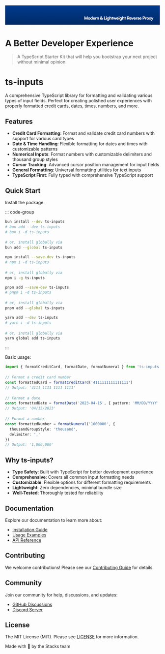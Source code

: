<p align="center"><img src="https://github.com/stacksjs/rpx/blob/main/.github/art/cover.jpg?raw=true" alt="Social Card of this repo"></p>

# A Better Developer Experience

> A TypeScript Starter Kit that will help you bootstrap your next project without minimal opinion.

# ts-inputs

A comprehensive TypeScript library for formatting and validating various types of input fields. Perfect for creating polished user experiences with properly formatted credit cards, dates, times, numbers, and more.

## Features

- **Credit Card Formatting**: Format and validate credit card numbers with support for various card types
- **Date & Time Handling**: Flexible formatting for dates and times with customizable patterns
- **Numerical Inputs**: Format numbers with customizable delimiters and thousand group styles
- **Cursor Tracking**: Advanced cursor position management for input fields
- **General Formatting**: Universal formatting utilities for text inputs
- **TypeScript First**: Fully typed with comprehensive TypeScript support

## Quick Start

Install the package:

::: code-group

```sh [bun]
bun install --dev ts-inputs
# bun add --dev ts-inputs
# bun i -d ts-inputs

# or, install globally via
bun add --global ts-inputs
```

```sh [npm]
npm install --save-dev ts-inputs
# npm i -d ts-inputs

# or, install globally via
npm i -g ts-inputs
```

```sh [pnpm]
pnpm add --save-dev ts-inputs
# pnpm i -d ts-inputs

# or, install globally via
pnpm add --global ts-inputs
```

```sh [yarn]
yarn add --dev ts-inputs
# yarn i -d ts-inputs

# or, install globally via
yarn global add ts-inputs
```

:::

Basic usage:

```typescript
import { formatCreditCard, formatDate, formatNumeral } from 'ts-inputs'

// Format a credit card number
const formattedCard = formatCreditCard('4111111111111111')
// Output: '4111 1111 1111 1111'

// Format a date
const formattedDate = formatDate('2023-04-15', { pattern: 'MM/DD/YYYY' })
// Output: '04/15/2023'

// Format a number
const formattedNumber = formatNumeral('1000000', {
  thousandGroupStyle: 'thousand',
  delimiter: ','
})
// Output: '1,000,000'
```

## Why ts-inputs?

- **Type Safety**: Built with TypeScript for better development experience
- **Comprehensive**: Covers all common input formatting needs
- **Customizable**: Flexible options for different formatting requirements
- **Lightweight**: Zero dependencies, minimal bundle size
- **Well-Tested**: Thoroughly tested for reliability

## Documentation

Explore our documentation to learn more about:

- [Installation Guide](/install)
- [Usage Examples](/usage)
- [API Reference](/api)

## Contributing

We welcome contributions! Please see our [Contributing Guide](https://github.com/stacksjs/contributing) for details.

## Community

Join our community for help, discussions, and updates:

- [GitHub Discussions](https://github.com/stacksjs/ts-inputs/discussions)
- [Discord Server](https://discord.gg/stacksjs)

## License

The MIT License (MIT). Please see [LICENSE](https://github.com/stacksjs/ts-inputs/tree/main/LICENSE.md) for more information.

Made with 💙 by the Stacks team

<!-- Badges -->

<!-- [codecov-src]: https://img.shields.io/codecov/c/gh/stacksjs/rpx/main?style=flat-square
[codecov-href]: https://codecov.io/gh/stacksjs/rpx -->
